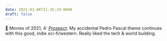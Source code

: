 ```yaml
---
date: 2021-01-06T21:35:24-0600
draft: false
---
```


🎥 Movies of 2021, 4: _[Prospect](https://www.imdb.com/title/tt7946422)_. My accidental Pedro Pascal theme continues with this good, indie sci-fi/western. Really liked the tech & world building.

